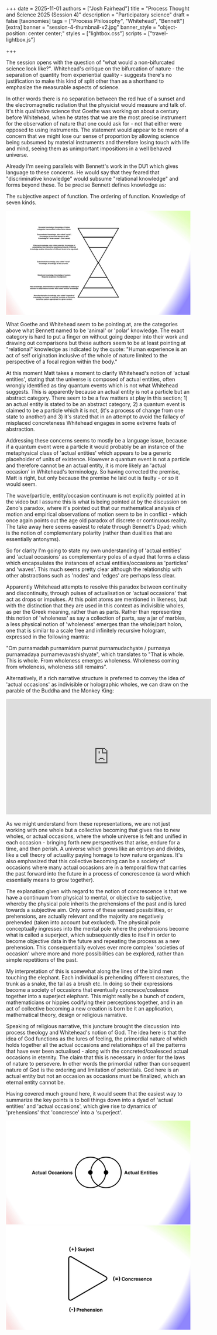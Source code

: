 +++
date = 2025-11-01
authors = ["Josh Fairhead"]
title = "Process Thought and Science 2025 (Session 4)"
description = "Participatory science"
draft = false
[taxonomies]
tags = ["Process Philosophy", "Whitehead", "Bennett"]
[extra]
banner = "session-4-thumbnail-v2.jpg"
banner_style = "object-position: center center;"
styles = ["lightbox.css"]
scripts = ["travel-lightbox.js"]

+++

The session opens with the question of "what would a non-bifurcated science look like?". Whitehead's critique on the bifurcation of nature - the separation of quantity from experiential quality - suggests there's no justification to make this kind of split other than as a shorthand to emphasize the measurable aspects of science.

In other words there is no separation between the red hue of a sunset and the electromagnetic radiation that the physicist would measure and talk of. It's this qualitative science that Goethe was working on about a century before Whitehead, when he states that we are the most precise instrument for the observation of nature that one could ask for - not that either were opposed to using instruments. The statement would appear to be more of a concern that we might lose our sense of proportion by allowing science being subsumed by material instruments and therefore losing touch with life and mind, seeing them as unimportant impositions in a well behaved universe.

Already I'm seeing parallels with Bennett's work in the DU1 which gives language to these concerns. He would say that they feared that "discriminative knowledge" would subsume "relational knowledge" and forms beyond these. To be precise Bennett defines knowledge as:

The subjective aspect of function. The ordering of function. Knowledge of seven kinds.

<div class="travel-gallery">
<img src="HeptadOfKnowledge.jpg" alt="Heptad of Knowledge" class="no-hover">
</div>

What Goethe and Whitehead seem to be pointing at, are the categories above what Bennett named to be 'animal' or 'polar' knowledge. The exact category is hard to put a finger on without going deeper into their work and drawing out comparisons but these authors seem to be at least pointing at "relational" knowledge as indicated by the quote: "Human experience is an act of self origination inclusive of the whole of nature limited to the perspective of a focal region within the body."

At this moment Matt takes a moment to clarify Whitehead's notion of 'actual entities', stating that the universe is composed of actual entities, often wrongly identified as tiny quantum events which is not what Whitehead suggests. This is apparently because an actual entity is not a particle but an abstract category. There seem to be a few matters at play in this section; 1) an actual entity is stated to be an abstract category, 2) a quantum event is claimed to be a particle which it is not, (it's a process of change from one state to another) and 3) it's stated that in an attempt to avoid the fallacy of misplaced concreteness Whitehead engages in some extreme feats of abstraction.

Addressing these concerns seems to mostly be a language issue, because if a quantum event were a particle it would probably be an instance of the metaphysical class of 'actual entities' which appears to be a generic placeholder of units of existence. However a quantum event is not a particle and therefore cannot be an actual entity, it is more likely an 'actual occasion' in Whitehead's terminology. So having corrected the premise, Matt is right, but only because the premise he laid out is faulty - or so it would seem.

The wave/particle, entity/occasion continuum is not explicitly pointed at in the video but I assume this is what is being pointed at by the discussion on Zeno's paradox, where it's pointed out that our mathematical analysis of motion and empirical observations of motion seem to be in conflict - which once again points out the age old paradox of discrete or continuous reality. The take away here seems easiest to relate through Bennett's Dyad; which is the notion of complementary polarity (rather than dualities that are essentially antonyms).

So for clarity I'm going to state my own understanding of 'actual entities' and 'actual occasions' as complementary poles of a dyad that forms a class which encapsulates the instances of actual entities/occasions as 'particles' and 'waves'. This much seems pretty clear although the relationship with other abstractions such as 'nodes' and 'edges' are perhaps less clear.

Apparently Whitehead attempts to resolve this paradox between continuity and discontinuity, through pulses of actualisation or 'actual occasions' that act as drops or impulses. At this point atoms are mentioned in likeness, but with the distinction that they are used in this context as indivisible wholes, as per the Greek meaning, rather than as parts. Rather than representing this notion of 'wholeness' as say a collection of parts, say a jar of marbles, a less physical notion of 'wholeness' emerges than the whole/part holon, one that is similar to a scale free and infinitely recursive hologram, expressed in the following mantra:

"Om purnamadah purnamidam purnat purnamudachyate / purnasya purnamadaya purnamevavashishyate", which translates to "That is whole. This is whole. From wholeness emerges wholeness. Wholeness coming from wholeness, wholeness still remains".

Alternatively, if a rich narrative structure is preferred to convey the idea of 'actual occasions' as indivisible or holographic wholes, we can draw on the parable of the Buddha and the Monkey King:

<iframe width="560" height="315" src="https://www.youtube.com/embed/_58XBCxg9Nw?si=n8uFKNrFf_RXN9w_&start=512" title="YouTube video player" frameborder="0" allow="accelerometer; autoplay; clipboard-write; encrypted-media; gyroscope; picture-in-picture; web-share" allowfullscreen></iframe>

As we might understand from these representations, we are not just working with one whole but a collective becoming that gives rise to new wholes, or actual occasions, where the whole universe is felt and unified in each occasion - bringing forth new perspectives that arise, endure for a time, and then perish. A universe which grows like an embryo and divides, like a cell theory of actuality paying homage to how nature organizes. It's also emphasized that this collective becoming can be a society of occasions where many actual occasions are in a temporal flow that carries the past forward into the future in a process of concrescence (a word which essentially means to grow together).

The explanation given with regard to the notion of concrescence is that we have a continuum from physical to mental, or objective to subjective, whereby the physical pole inherits the prehensions of the past and is lured towards a subjective aim. Only some of these sensed possibilities, or prehensions, are actually relevant and the majority are negatively prehended (taken into account but excluded). The physical pole conceptually ingresses into the mental pole where the prehensions become what is called a superject, which subsequently dies to itself in order to become objective data in the future and repeating the process as a new prehension. This consequentially evolves ever more complex 'societies of occasion' where more and more possibilities can be explored, rather than simple repetitions of the past.

My interpretation of this is somewhat along the lines of the blind men touching the elephant. Each individual is prehending different creatures, the trunk as a snake, the tail as a brush etc. In doing so their expressions become a society of occasions that eventually concresce/coalesce together into a superject elephant. This might really be a bunch of coders, mathematicians or hippies codifying their perceptions together, and in an act of collective becoming a new creation is born be it an application, mathematical theory, design or religious narrative.

Speaking of religious narrative, this juncture brought the discussion into process theology and Whitehead's notion of God. The idea here is that the idea of God functions as the lures of feeling, the primordial nature of which holds together all the actual occasions and relationships of all the patterns that have ever been actualised - along with the concreted/coalesced actual occasions in eternity. The claim that this is necessary in order for the laws of nature to persevere. In other words the primordial rather than consequent nature of God is the ordering and limitation of potentials. God here is an actual entity but not an occasion as occasions must be finalized, which an eternal entity cannot be.

Having covered much ground here, it would seem that the easiest way to summarize the key points is to boil things down into a dyad of 'actual entities' and 'actual occasions', which give rise to dynamics of 'prehensions' that 'concresce' into a 'superject'.

<img src="WhiteheadDyad.jpg" alt="Whitehead Dyad" class="no-hover" />

<img src="WhiteheadTriad.jpg" alt="Whitehead Triad" class="no-hover" />
